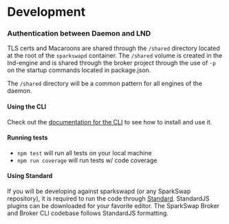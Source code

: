
Development
=========================

### Authentication between Daemon and LND

TLS certs and Macaroons are shared through the `/shared` directory located at the root of the `sparkswapd` container. The `/shared` volume is created in the lnd-engine and is shared through the broker project through the use of `-p` on the startup commands located in package.json.

The `/shared` directory will be a common pattern for all engines of the daemon.

#### Using the CLI

Check out the [documentation for the CLI](https://sparkswap.com/docs/broker/cli) to see how to install and use it.

#### Running tests

- `npm test` will run all tests on your local machine
- `npm run coverage` will run tests w/ code coverage


#### Using Standard

If you will be developing against sparkswapd (or any SparkSwap repository), it is required to run the code through [Standard](https://standardjs.com/). StandardJS plugins can be downloaded for your favorite editor. The SparkSwap Broker and Broker CLI codebase follows StandardJS formatting.
